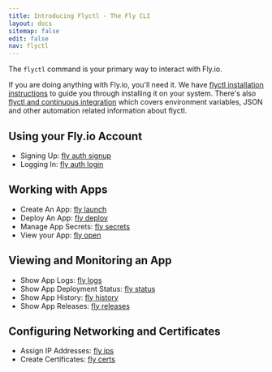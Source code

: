 ```yaml
---
title: Introducing Flyctl - The Fly CLI
layout: docs
sitemap: false
edit: false
nav: flyctl
---
```


The `flyctl` command is your primary way to interact with Fly.io.

If you are doing anything with Fly.io, you'll need it. We have [flyctl installation instructions](/docs/hands-on/install-flyctl/) to guide you through installing it on your system. There's also [flyctl and continuous integration](/docs/flyctl/integrating/) which covers environment variables, JSON and other automation related information about flyctl.

## Using your Fly.io Account

* Signing Up: [fly auth signup](/docs/flyctl/auth-signup/)
* Logging In: [fly auth login](/docs/flyctl/auth-login/)

## Working with Apps

* Create An App: [fly launch](/docs/flyctl/launch/)
* Deploy An App: [fly deploy](/docs/flyctl/deploy/)
* Manage App Secrets: [fly secrets](/docs/flyctl/secrets/)
* View your App: [fly open](/docs/flyctl/open/)

## Viewing and Monitoring an App

* Show App Logs: [fly logs](/docs/flyctl/logs/)
* Show App Deployment Status: [fly status](/docs/flyctl/status/)
* Show App History: [fly history](/docs/flyctl/history/)
* Show App Releases: [fly releases](/docs/flyctl/releases/)

## Configuring Networking and Certificates

* Assign IP Addresses: [fly ips](/docs/flyctl/ips/)
* Create Certificates: [fly certs](/docs/flyctl/certs/)

